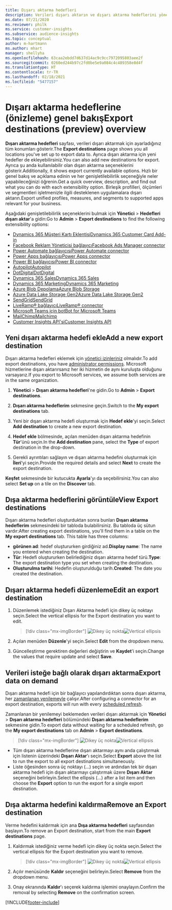 ```yaml
---
title: Dışarı aktarma hedefleri
description: Verileri dışarı aktarın ve dışarı aktarma hedeflerini yönetin.
ms.date: 07/21/2020
ms.reviewer: philk
ms.service: customer-insights
ms.subservice: audience-insights
ms.topic: conceptual
author: m-hartmann
ms.author: mhart
manager: shellyha
ms.openlocfilehash: 63caa2ebdd7d637d14ac9c9cc7972095803aee2f
ms.sourcegitcommit: 0260ed244b97c2fd0be5e9a084c4c489358e8d4f
ms.translationtype: HT
ms.contentlocale: tr-TR
ms.lasthandoff: 02/18/2021
ms.locfileid: "5477157"
---
```

# <a name="export-destinations-preview-overview"></a><span data-ttu-id="fcfcc-103">Dışarı aktarma hedeflerine (önizleme) genel bakış</span><span class="sxs-lookup"><span data-stu-id="fcfcc-103">Export destinations (preview) overview</span></span>

<span data-ttu-id="fcfcc-104">**Dışarı aktarma hedefleri** sayfası, verileri dışarı aktarmak için ayarladığınız tüm konumları gösterir.</span><span class="sxs-lookup"><span data-stu-id="fcfcc-104">The **Export destinations** page shows you all locations you've set up to export data to.</span></span> <span data-ttu-id="fcfcc-105">Ayrıca dışarı aktarma için yeni hedefler de ekleyebilirsiniz.</span><span class="sxs-lookup"><span data-stu-id="fcfcc-105">You can also add new destinations for export.</span></span> <span data-ttu-id="fcfcc-106">Ayrıca şu anda kullanılabilir olan dışarı aktarma seçeneklerini gösterir.</span><span class="sxs-lookup"><span data-stu-id="fcfcc-106">Additionally, it shows export currently available options.</span></span> <span data-ttu-id="fcfcc-107">Hızlı bir genel bakış ve açıklama edinin ve her genişletilebilirlik seçeneğiyle neler yapabileceğinizi öğrenin.</span><span class="sxs-lookup"><span data-stu-id="fcfcc-107">Get a quick overview, description, and find out what you can do with each extensibility option.</span></span> <span data-ttu-id="fcfcc-108">Birleşik profilleri, ölçümleri ve segmentleri işletmenizle ilgili desteklenen uygulamalara dışarı aktarın.</span><span class="sxs-lookup"><span data-stu-id="fcfcc-108">Export unified profiles, measures, and segments to supported apps relevant for your business.</span></span>

<span data-ttu-id="fcfcc-109">Aşağıdaki genişletilebilirlik seçeneklerini bulmak için **Yönetici** > **Hedefleri dışarı aktar**'a gidin:</span><span class="sxs-lookup"><span data-stu-id="fcfcc-109">Go to **Admin** > **Export destinations** to find the following extensibility options:</span></span>

- [<span data-ttu-id="fcfcc-110">Dynamics 365 Müşteri Kartı Eklentisi</span><span class="sxs-lookup"><span data-stu-id="fcfcc-110">Dynamics 365 Customer Card Add-in</span></span>](customer-card-add-in.md)
- [<span data-ttu-id="fcfcc-111">Facebook Reklam Yöneticisi bağlayıcı</span><span class="sxs-lookup"><span data-stu-id="fcfcc-111">Facebook Ads Manager connector</span></span>](export-facebook.md)
- [<span data-ttu-id="fcfcc-112">Power Automate bağlayıcısı</span><span class="sxs-lookup"><span data-stu-id="fcfcc-112">Power Automate connector</span></span>](export-power-automate.md)
- [<span data-ttu-id="fcfcc-113">Power Apps bağlayıcısı</span><span class="sxs-lookup"><span data-stu-id="fcfcc-113">Power Apps connector</span></span>](export-power-apps.md)
- [<span data-ttu-id="fcfcc-114">Power BI bağlayıcısı</span><span class="sxs-lookup"><span data-stu-id="fcfcc-114">Power BI connector</span></span>](export-power-bi.md)
- [<span data-ttu-id="fcfcc-115">Autopilot</span><span class="sxs-lookup"><span data-stu-id="fcfcc-115">Autopilot</span></span>](export-autopilot.md)
- [<span data-ttu-id="fcfcc-116">DotDigital</span><span class="sxs-lookup"><span data-stu-id="fcfcc-116">DotDigital</span></span>](export-dotdigital.md)
- [<span data-ttu-id="fcfcc-117">Dynamics 365 Sales</span><span class="sxs-lookup"><span data-stu-id="fcfcc-117">Dynamics 365 Sales</span></span>](export-dynamics365-sales.md)
- [<span data-ttu-id="fcfcc-118">Dynamics 365 Marketing</span><span class="sxs-lookup"><span data-stu-id="fcfcc-118">Dynamics 365 Marketing</span></span>](export-dynamics365-marketing.md)
- [<span data-ttu-id="fcfcc-119">Azure Blob Depolama</span><span class="sxs-lookup"><span data-stu-id="fcfcc-119">Azure Blob Storage</span></span>](export-azure-blob-storage.md)
- [<span data-ttu-id="fcfcc-120">Azure Data Lake Storage Gen2</span><span class="sxs-lookup"><span data-stu-id="fcfcc-120">Azure Data Lake Storage Gen2</span></span>](export-azure-data-lake-storage-gen2.md)
- [<span data-ttu-id="fcfcc-121">SendGrid</span><span class="sxs-lookup"><span data-stu-id="fcfcc-121">SendGrid</span></span>](export-sendgrid.md)
- [<span data-ttu-id="fcfcc-122">LiveRamp&reg; bağlayıcı</span><span class="sxs-lookup"><span data-stu-id="fcfcc-122">LiveRamp&reg; connector</span></span>](export-liveramp.md)
- [<span data-ttu-id="fcfcc-123">Microsoft Teams için bot</span><span class="sxs-lookup"><span data-stu-id="fcfcc-123">Bot for Microsoft Teams</span></span>](export-teams-bot.md)
- [<span data-ttu-id="fcfcc-124">MailChimp</span><span class="sxs-lookup"><span data-stu-id="fcfcc-124">Mailchimp</span></span>](export-mailchimp.md)
- [<span data-ttu-id="fcfcc-125">Customer Insights API'si</span><span class="sxs-lookup"><span data-stu-id="fcfcc-125">Customer Insights API</span></span>](apis.md)

## <a name="add-a-new-export-destination"></a><span data-ttu-id="fcfcc-126">Yeni dışarı aktarma hedefi ekle</span><span class="sxs-lookup"><span data-stu-id="fcfcc-126">Add a new export destination</span></span>

<span data-ttu-id="fcfcc-127">Dışarı aktarma hedefleri eklemek için [yönetici izinleriniz](permissions.md) olmalıdır.</span><span class="sxs-lookup"><span data-stu-id="fcfcc-127">To add export destinations, you have [administrator permissions](permissions.md).</span></span> <span data-ttu-id="fcfcc-128">Microsoft hizmetlerine dışarı aktarırsanız her iki hizmetin de aynı kuruluşta olduğunu varsayarız.</span><span class="sxs-lookup"><span data-stu-id="fcfcc-128">If you export to Microsoft services, we assume both services are in the same organization.</span></span>

1. <span data-ttu-id="fcfcc-129">**Yönetici** > **Dışarı aktarma hedefleri**'ne gidin.</span><span class="sxs-lookup"><span data-stu-id="fcfcc-129">Go to **Admin** > **Export destinations**.</span></span>

1. <span data-ttu-id="fcfcc-130">**Dışarı aktarma hedeflerim** sekmesine geçin.</span><span class="sxs-lookup"><span data-stu-id="fcfcc-130">Switch to the **My export destinations** tab.</span></span>

1. <span data-ttu-id="fcfcc-131">Yeni bir dışarı aktarma hedefi oluşturmak için **Hedef ekle**'yi seçin.</span><span class="sxs-lookup"><span data-stu-id="fcfcc-131">Select **Add destination** to create a new export destination.</span></span>

1. <span data-ttu-id="fcfcc-132">**Hedef ekle** bölmesinde, açılan menüden dışarı aktarma hedefinin **Tür**'ünü seçin.</span><span class="sxs-lookup"><span data-stu-id="fcfcc-132">In the **Add destination** pane, select the **Type** of export destination in the drop-down.</span></span>

1. <span data-ttu-id="fcfcc-133">Gerekli ayrıntıları sağlayın ve dışarı aktarma hedefini oluşturmak için **İleri**'yi seçin.</span><span class="sxs-lookup"><span data-stu-id="fcfcc-133">Provide the required details and select **Next** to create the export destination.</span></span>

<span data-ttu-id="fcfcc-134">**Keşfet** sekmesinde bir kutucukta **Ayarla**'yı da seçebilirsiniz.</span><span class="sxs-lookup"><span data-stu-id="fcfcc-134">You can also select **Set up** on a tile on the **Discover** tab.</span></span>

## <a name="view-export-destinations"></a><span data-ttu-id="fcfcc-135">Dışa aktarma hedeflerini görüntüle</span><span class="sxs-lookup"><span data-stu-id="fcfcc-135">View Export destinations</span></span>

<span data-ttu-id="fcfcc-136">Dışarı aktarma hedefleri oluşturduktan sonra bunları **Dışarı aktarma hedeflerim** sekmesindeki bir tabloda bulabilirsiniz. Bu tabloda üç sütun vardır:</span><span class="sxs-lookup"><span data-stu-id="fcfcc-136">After creating export destinations, you'll find them in a table on the **My export destinations** tab. This table has three columns:</span></span>

- <span data-ttu-id="fcfcc-137">**görünen ad**: hedef oluştururken girdiğiniz ad.</span><span class="sxs-lookup"><span data-stu-id="fcfcc-137">**Display name**: The name you entered when creating the destination.</span></span>
- <span data-ttu-id="fcfcc-138">**Tür**: Hedefi oluştururken belirlediğiniz dışarı aktarma hedef türü.</span><span class="sxs-lookup"><span data-stu-id="fcfcc-138">**Type**: The export destination type you set when creating the destination.</span></span>
- <span data-ttu-id="fcfcc-139">**Oluşturulma tarihi**: Hedefin oluşturulduğu tarih.</span><span class="sxs-lookup"><span data-stu-id="fcfcc-139">**Created**: The date you created the destination.</span></span>

## <a name="edit-an-export-destination"></a><span data-ttu-id="fcfcc-140">Dışarı aktarma hedefi düzenleme</span><span class="sxs-lookup"><span data-stu-id="fcfcc-140">Edit an export destination</span></span>

1. <span data-ttu-id="fcfcc-141">Düzenlemek istediğiniz Dışarı Aktarma hedefi için dikey üç noktayı seçin.</span><span class="sxs-lookup"><span data-stu-id="fcfcc-141">Select the vertical ellipsis for the Export destination you want to edit.</span></span>

   > [!div class="mx-imgBorder"]
   > <span data-ttu-id="fcfcc-142">![Dikey üç nokta](media/export-destinations-page-ellipsis.png "Dikey üç nokta")</span><span class="sxs-lookup"><span data-stu-id="fcfcc-142">![Vertical ellipsis](media/export-destinations-page-ellipsis.png "Vertical ellipsis")</span></span>

1. <span data-ttu-id="fcfcc-143">Açılan menüden **Düzenle**'yi seçin.</span><span class="sxs-lookup"><span data-stu-id="fcfcc-143">Select **Edit** from the dropdown menu.</span></span>

1. <span data-ttu-id="fcfcc-144">Güncelleştirme gerektiren değerleri değiştirin ve **Kaydet**'i seçin.</span><span class="sxs-lookup"><span data-stu-id="fcfcc-144">Change the values that require update and select **Save**.</span></span>

## <a name="export-data-on-demand"></a><span data-ttu-id="fcfcc-145">Verileri isteğe bağlı olarak dışarı aktarma</span><span class="sxs-lookup"><span data-stu-id="fcfcc-145">Export data on demand</span></span>

<span data-ttu-id="fcfcc-146">Dışarı aktarma hedefi için bir bağlayıcı yapılandırdıktan sonra dışarı aktarma, her [zamanlanan yenilemeyle](system.md#schedule-tab) çalışır.</span><span class="sxs-lookup"><span data-stu-id="fcfcc-146">After configuring a connector for an export destination, exports will run with every [scheduled refresh](system.md#schedule-tab).</span></span>

<span data-ttu-id="fcfcc-147">Zamanlanan bir yenilemeyi beklemeden verileri dışarı aktarmak için **Yönetici** > **Dışarı aktarma hedefleri** bölümündeki **Dışarı aktarma hedeflerim** sekmesine gidin.</span><span class="sxs-lookup"><span data-stu-id="fcfcc-147">To export data without waiting for a scheduled refresh, go the **My export destinations** tab on **Admin** > **Export destinations**.</span></span>

> [!div class="mx-imgBorder"]
> <span data-ttu-id="fcfcc-148">![Dikey üç nokta](media/export-destinations-page-ellipsis.png "Dikey üç nokta")</span><span class="sxs-lookup"><span data-stu-id="fcfcc-148">![Vertical ellipsis](media/export-destinations-page-ellipsis.png "Vertical ellipsis")</span></span>

- <span data-ttu-id="fcfcc-149">Tüm dışarı aktarma hedeflerine dışarı aktarmayı aynı anda çalıştırmak için listenin üzerindeki **Dışarı Aktar**'ı seçin.</span><span class="sxs-lookup"><span data-stu-id="fcfcc-149">Select **Export** above the list to run the export to all export destinations simultaneously.</span></span>
- <span data-ttu-id="fcfcc-150">Liste öğesinden sonra üç noktayı (...) seçin ve ardından tek bir dışarı aktarma hedefi için dışarı aktarmayı çalıştırmak üzere **Dışarı Aktar** seçeneğini belirleyin.</span><span class="sxs-lookup"><span data-stu-id="fcfcc-150">Select the ellipsis (...) after a list item and then choose the **Export** option to run the export for a single export destination.</span></span>

## <a name="remove-an-export-destination"></a><span data-ttu-id="fcfcc-151">Dışa aktarma hedefini kaldırma</span><span class="sxs-lookup"><span data-stu-id="fcfcc-151">Remove an Export destination</span></span>

<span data-ttu-id="fcfcc-152">Verme hedefini kaldırmak için ana **Dışa aktarma hedefleri** sayfasından başlayın.</span><span class="sxs-lookup"><span data-stu-id="fcfcc-152">To remove an Export destination, start from the main **Export destinations** page.</span></span>

1. <span data-ttu-id="fcfcc-153">Kaldırmak istediğiniz verme hedefi için dikey üç nokta seçin.</span><span class="sxs-lookup"><span data-stu-id="fcfcc-153">Select the vertical ellipsis for the Export destination you want to remove.</span></span>

   > [!div class="mx-imgBorder"]
   > <span data-ttu-id="fcfcc-154">![Dikey üç nokta](media/export-destinations-page-ellipsis.png "Dikey üç nokta")</span><span class="sxs-lookup"><span data-stu-id="fcfcc-154">![Vertical ellipsis](media/export-destinations-page-ellipsis.png "Vertical ellipsis")</span></span>

2. <span data-ttu-id="fcfcc-155">Açılır menüsünde **Kaldır** seçeneğini belirleyin.</span><span class="sxs-lookup"><span data-stu-id="fcfcc-155">Select **Remove** from the dropdown menu.</span></span>

3. <span data-ttu-id="fcfcc-156">Onay ekranında **Kaldır**'ı seçerek kaldırma işlemini onaylayın.</span><span class="sxs-lookup"><span data-stu-id="fcfcc-156">Confirm the removal by selecting **Remove** on the confirmation screen.</span></span>


[!INCLUDE[footer-include](../includes/footer-banner.md)]